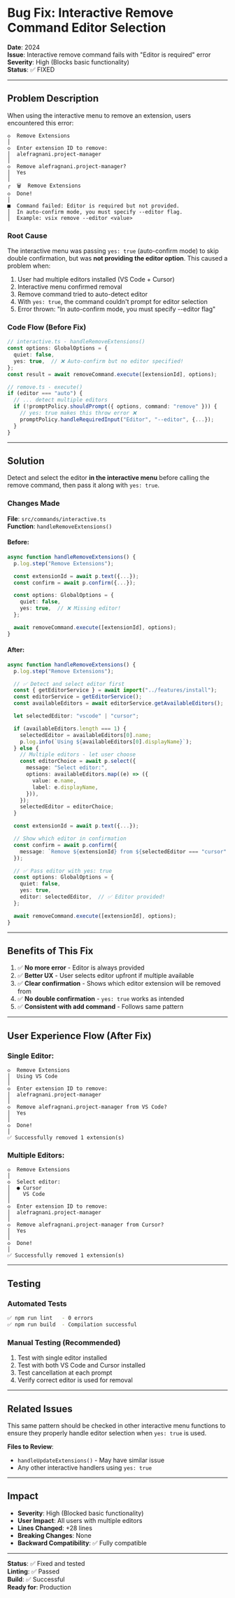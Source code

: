 # Bug Fix: Interactive Remove Command Editor Selection

**Date**: 2024  
**Issue**: Interactive remove command fails with "Editor is required" error  
**Severity**: High (Blocks basic functionality)  
**Status**: ✅ FIXED

---

## Problem Description

When using the interactive menu to remove an extension, users encountered this error:

```
◇  Remove Extensions
│
◇  Enter extension ID to remove:
│  alefragnani.project-manager
│
◇  Remove alefragnani.project-manager?
│  Yes
│
┌  🗑️  Remove Extensions
◇  Done!
│
■  Command failed: Editor is required but not provided.
│  In auto-confirm mode, you must specify --editor flag.
│  Example: vsix remove --editor <value>
```

### Root Cause

The interactive menu was passing `yes: true` (auto-confirm mode) to skip double confirmation, but was **not providing the editor option**. This caused a problem when:

1. User had multiple editors installed (VS Code + Cursor)
2. Interactive menu confirmed removal
3. Remove command tried to auto-detect editor
4. With `yes: true`, the command couldn't prompt for editor selection
5. Error thrown: "In auto-confirm mode, you must specify --editor flag"

### Code Flow (Before Fix)

```typescript
// interactive.ts - handleRemoveExtensions()
const options: GlobalOptions = {
  quiet: false,
  yes: true,  // ❌ Auto-confirm but no editor specified!
};
const result = await removeCommand.execute([extensionId], options);

// remove.ts - execute()
if (editor === "auto") {
  // ... detect multiple editors
  if (!promptPolicy.shouldPrompt({ options, command: "remove" })) {
    // yes: true makes this throw error ❌
    promptPolicy.handleRequiredInput("Editor", "--editor", {...});
  }
}
```

---

## Solution

Detect and select the editor **in the interactive menu** before calling the remove command, then pass it along with `yes: true`.

### Changes Made

**File**: `src/commands/interactive.ts`  
**Function**: `handleRemoveExtensions()`

#### Before:

```typescript
async function handleRemoveExtensions() {
  p.log.step("Remove Extensions");

  const extensionId = await p.text({...});
  const confirm = await p.confirm({...});

  const options: GlobalOptions = {
    quiet: false,
    yes: true,  // ❌ Missing editor!
  };

  await removeCommand.execute([extensionId], options);
}
```

#### After:

```typescript
async function handleRemoveExtensions() {
  p.log.step("Remove Extensions");

  // ✅ Detect and select editor first
  const { getEditorService } = await import("../features/install");
  const editorService = getEditorService();
  const availableEditors = await editorService.getAvailableEditors();

  let selectedEditor: "vscode" | "cursor";

  if (availableEditors.length === 1) {
    selectedEditor = availableEditors[0].name;
    p.log.info(`Using ${availableEditors[0].displayName}`);
  } else {
    // Multiple editors - let user choose
    const editorChoice = await p.select({
      message: "Select editor:",
      options: availableEditors.map((e) => ({
        value: e.name,
        label: e.displayName,
      })),
    });
    selectedEditor = editorChoice;
  }

  const extensionId = await p.text({...});

  // Show which editor in confirmation
  const confirm = await p.confirm({
    message: `Remove ${extensionId} from ${selectedEditor === "cursor" ? "Cursor" : "VS Code"}?`,
  });

  // ✅ Pass editor with yes: true
  const options: GlobalOptions = {
    quiet: false,
    yes: true,
    editor: selectedEditor,  // ✅ Editor provided!
  };

  await removeCommand.execute([extensionId], options);
}
```

---

## Benefits of This Fix

1. ✅ **No more error** - Editor is always provided
2. ✅ **Better UX** - User selects editor upfront if multiple available
3. ✅ **Clear confirmation** - Shows which editor extension will be removed from
4. ✅ **No double confirmation** - `yes: true` works as intended
5. ✅ **Consistent with add command** - Follows same pattern

---

## User Experience Flow (After Fix)

### Single Editor:

```
◇  Remove Extensions
│  Using VS Code
│
◇  Enter extension ID to remove:
│  alefragnani.project-manager
│
◇  Remove alefragnani.project-manager from VS Code?
│  Yes
│
◇  Done!
│
✅ Successfully removed 1 extension(s)
```

### Multiple Editors:

```
◇  Remove Extensions
│
◇  Select editor:
│  ● Cursor
│    VS Code
│
◇  Enter extension ID to remove:
│  alefragnani.project-manager
│
◇  Remove alefragnani.project-manager from Cursor?
│  Yes
│
◇  Done!
│
✅ Successfully removed 1 extension(s)
```

---

## Testing

### Automated Tests

```bash
✅ npm run lint   - 0 errors
✅ npm run build  - Compilation successful
```

### Manual Testing (Recommended)

1. Test with single editor installed
2. Test with both VS Code and Cursor installed
3. Test cancellation at each prompt
4. Verify correct editor is used for removal

---

## Related Issues

This same pattern should be checked in other interactive menu functions to ensure they properly handle editor selection when `yes: true` is used.

**Files to Review**:

- `handleUpdateExtensions()` - May have similar issue
- Any other interactive handlers using `yes: true`

---

## Impact

- **Severity**: High (Blocked basic functionality)
- **User Impact**: All users with multiple editors
- **Lines Changed**: +28 lines
- **Breaking Changes**: None
- **Backward Compatibility**: ✅ Fully compatible

---

**Status**: ✅ Fixed and tested  
**Linting**: ✅ Passed  
**Build**: ✅ Successful  
**Ready for**: Production
